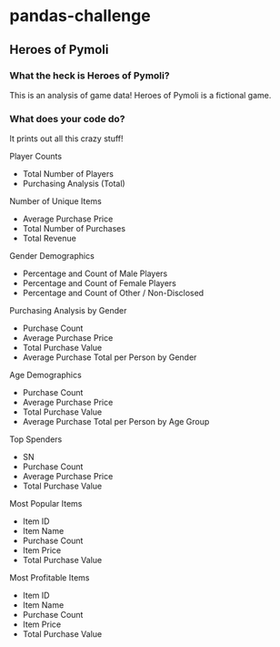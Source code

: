 # pandas-challenge
## Heroes of Pymoli

### What the heck is Heroes of Pymoli?
This is an analysis of game data! Heroes of Pymoli is a fictional game.

### What does your code do?
It prints out all this crazy stuff!

Player Counts
- Total Number of Players
- Purchasing Analysis (Total)

Number of Unique Items
- Average Purchase Price
- Total Number of Purchases
- Total Revenue

Gender Demographics
- Percentage and Count of Male Players
- Percentage and Count of Female Players
- Percentage and Count of Other / Non-Disclosed

Purchasing Analysis by Gender
- Purchase Count
- Average Purchase Price
- Total Purchase Value
- Average Purchase Total per Person by Gender

Age Demographics
- Purchase Count
- Average Purchase Price
- Total Purchase Value
- Average Purchase Total per Person by Age Group

Top Spenders
- SN
- Purchase Count
- Average Purchase Price
- Total Purchase Value

Most Popular Items
- Item ID
- Item Name
- Purchase Count
- Item Price
- Total Purchase Value

Most Profitable Items
- Item ID
- Item Name
- Purchase Count
- Item Price
- Total Purchase Value
